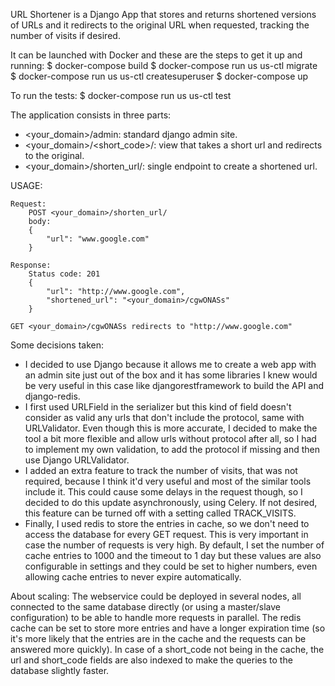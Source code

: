 URL Shortener is a Django App that stores and returns shortened versions of URLs and it redirects to the original
URL when requested, tracking the number of visits if desired.

It can be launched with Docker and these are the steps to get it up and running:
$ docker-compose build
$ docker-compose run us us-ctl migrate
$ docker-compose run us us-ctl createsuperuser
$ docker-compose up

To run the tests:
$ docker-compose run us us-ctl test

The application consists in three parts:
- <your_domain>/admin: standard django admin site.
- <your_domain>/<short_code>/: view that takes a short url and redirects to the original.
- <your_domain>/shorten_url/: single endpoint to create a shortened url.

USAGE:

    Request:
        POST <your_domain>/shorten_url/
        body:
        {
            "url": "www.google.com"
        }

    Response:
        Status code: 201
        {
            "url": "http://www.google.com",
            "shortened_url": "<your_domain>/cgwONASs"
        }

    GET <your_domain>/cgwONASs redirects to "http://www.google.com"


Some decisions taken:
- I decided to use Django because it allows me to create a web app with an admin site just out of the box and it has
  some libraries I knew would be very useful in this case like djangorestframework to build the API and django-redis.
- I first used URLField in the serializer but this kind of field doesn't consider as valid any urls that don't
  include the protocol, same with URLValidator. Even though this is more accurate, I decided to make the tool a bit
  more flexible and allow urls without protocol after all, so I had to implement my own validation, to add the protocol
  if missing and then use Django URLValidator.
- I added an extra feature to track the number of visits, that was not required, because I think it'd very useful and
  most of the similar tools include it. This could cause some delays in the request though, so I decided to do this
  update asynchronously, using Celery. If not desired, this feature can be turned off with a setting called TRACK_VISITS.
- Finally, I used redis to store the entries in cache, so we don't need to access the database for every GET request.
  This is very important in case the number of requests is very high. By default, I set the number of cache entries to
  1000 and the timeout to 1 day but these values are also configurable in settings and they could be set to higher
  numbers, even allowing cache entries to never expire automatically.

About scaling:
The webservice could be deployed in several nodes, all connected to the same database directly (or using a master/slave
configuration) to be able to handle more requests in parallel. The redis cache can be set to store more entries and have
a longer expiration time (so it's more likely that the entries are in the cache and the requests can be answered more
quickly). In case of a short_code not being in the cache, the url and short_code fields are also indexed to make the
queries to the database slightly faster.
